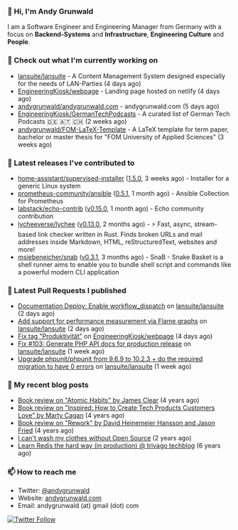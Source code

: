 ### 👋 Hi, I'm Andy Grunwald

I am a Software Engineer and Engineering Manager from Germany with a focus on **Backend-Systems** and **Infrastructure**, **Engineering Culture** and **People**.

### 👷 Check out what I'm currently working on


- [lansuite/lansuite](https://github.com/lansuite/lansuite) - A Content Management System designed especially for the needs of LAN-Parties (4 days ago)
- [EngineeringKiosk/webpage](https://github.com/EngineeringKiosk/webpage) - Landing page hosted on netlify (4 days ago)
- [andygrunwald/andygrunwald.com](https://github.com/andygrunwald/andygrunwald.com) - andygrunwald.com (5 days ago)
- [EngineeringKiosk/GermanTechPodcasts](https://github.com/EngineeringKiosk/GermanTechPodcasts) - A curated list of German Tech Podcasts 🇩🇪 🇦🇹 🇨🇭 (2 weeks ago)
- [andygrunwald/FOM-LaTeX-Template](https://github.com/andygrunwald/FOM-LaTeX-Template) - A LaTeX template for term paper, bachelor or master thesis for &#34;FOM University of Applied Sciences&#34; (3 weeks ago)

### 🔭 Latest releases I've contributed to


- [home-assistant/supervised-installer](https://github.com/home-assistant/supervised-installer) ([1.5.0](https://github.com/home-assistant/supervised-installer/releases/tag/1.5.0), 3 weeks ago) - Installer for a generic Linux system
- [prometheus-community/ansible](https://github.com/prometheus-community/ansible) ([0.5.1](https://github.com/prometheus-community/ansible/releases/tag/0.5.1), 1 month ago) - Ansible Collection for Prometheus
- [labstack/echo-contrib](https://github.com/labstack/echo-contrib) ([v0.15.0](https://github.com/labstack/echo-contrib/releases/tag/v0.15.0), 1 month ago) - Echo community contribution
- [lycheeverse/lychee](https://github.com/lycheeverse/lychee) ([v0.13.0](https://github.com/lycheeverse/lychee/releases/tag/v0.13.0), 2 months ago) - ⚡ Fast, async, stream-based link checker written in Rust. Finds broken URLs and mail addresses inside Markdown, HTML, reStructuredText, websites and more!
- [msiebeneicher/snab](https://github.com/msiebeneicher/snab) ([v0.3.1](https://github.com/msiebeneicher/snab/releases/tag/v0.3.1), 3 months ago) - SnaB - Snake Basket is a shell runner aims to enable you to bundle shell script and commands like a powerful modern CLI application

### 🔨 Latest Pull Requests I published


- [Documentation Deploy: Enable workflow_dispatch](https://github.com/lansuite/lansuite/pull/684) on [lansuite/lansuite](https://github.com/lansuite/lansuite) (2 days ago)
- [Add support for performance measurement via Flame graphs](https://github.com/lansuite/lansuite/pull/683) on [lansuite/lansuite](https://github.com/lansuite/lansuite) (2 days ago)
- [Fix tag &#34;Produktivität&#34;](https://github.com/EngineeringKiosk/webpage/pull/491) on [EngineeringKiosk/webpage](https://github.com/EngineeringKiosk/webpage) (4 days ago)
- [Fix #103: Generate PHP API docs for production release](https://github.com/lansuite/lansuite/pull/672) on [lansuite/lansuite](https://github.com/lansuite/lansuite) (1 week ago)
- [Upgrade phpunit/phpunit from 9.6.9 to 10.2.3 &#43; do the required migration to have 0 errors](https://github.com/lansuite/lansuite/pull/669) on [lansuite/lansuite](https://github.com/lansuite/lansuite) (1 week ago)

### 📝 My recent blog posts


- [Book review on &#34;Atomic Habits&#34; by James Clear](https://andygrunwald.com/blog/book-review-on-atomic-habits-by-james-clear/) (4 years ago)
- [Book review on &#34;Inspired: How to Create Tech Products Customers Love&#34; by Marty Cagan](https://andygrunwald.com/blog/book-review-on-inspired-how-to-create-tech-products-customers-love-by-marty-cagan/) (4 years ago)
- [Book review on &#34;Rework&#34; by David Heinemeier Hansson and Jason Fried](https://andygrunwald.com/blog/book-review-on-rework-by-david-heinemeier-hansson-and-jason-fried/) (4 years ago)
- [I can&#39;t wash my clothes without Open Source](https://andygrunwald.com/blog/i-cant-wash-my-clothes-without-open-source/) (2 years ago)
- [Learn Redis the hard way (in production) @ trivago techblog](https://andygrunwald.com/blog/learn-redis-the-hard-way-in-production-trivago-techblog/) (6 years ago)

### 📫 How to reach me

- Twitter: [@andygrunwald](https://twitter.com/andygrunwald)
- Website: [andygrunwald.com](https://andygrunwald.com)
- Email: andygrunwald (at) gmail (dot) com

[![Twitter Follow](https://img.shields.io/twitter/follow/andygrunwald?label=Follow&style=social)](https://twitter.com/andygrunwald)
